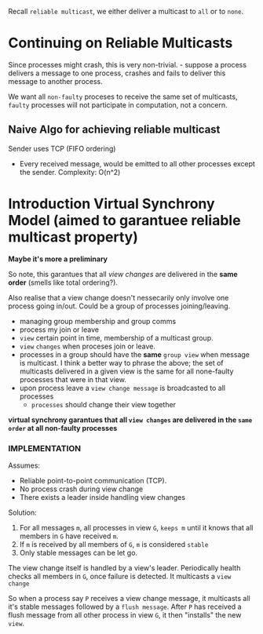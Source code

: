 Recall `reliable multicast`, we either deliver a multicast to `all` or to `none`.

# Continuing on Reliable Multicasts
Since processes might crash, this is very non-trivial.
	- suppose a process delivers a message to one process, crashes and fails to deliver this message to another process.

We want all `non-faulty` proceses to receive the same set of multicasts, `faulty` processes will not participate in computation, not a concern.

## Naive Algo for achieving reliable multicast
Sender uses TCP (FIFO ordering)
- Every received message, would be emitted to all other processes except the sender.
Complexity: O(n^2)

# Introduction Virtual Synchrony Model (aimed to garantuee reliable multicast property)
**Maybe it's more a preliminary**

So note, this garantues that all _view changes_ are delivered in the **same order** (smells like total ordering?).

Also realise that a view change doesn't nessecarily only involve one process going in/out. Could be a group of processes joining/leaving. 

- managing group membership and group comms
- process my join or leave
- `view` certain point in time, membership of a multicast group.
- `view` `changes` when proceses join or leave.
- processes in a group should have the **same** `group view` when message is multicast.
	I think a better way to phrase the above; the set of multicasts delivered in a given view is the same for all none-faulty processes that were in that view.
- upon process leave a `view change message` is broadcasted to all processes
	- `processes` should change their view together

**virtual synchrony garantues that all `view changes` are delivered in the `same order` at all non-faulty processes**

### IMPLEMENTATION
Assumes:
- Reliable point-to-point communication (TCP).
- No process crash during view change
- There exists a leader inside handling view changes

Solution:
1. For all messages `m`, all processes in view `G`, `keeps m` until it knows that all members in `G` have received `m`. 
2. If `m` is received by all	members of `G`, `m` is considered `stable`
3. Only stable messages can be let go.

The view change itself is handled by a view's leader. Periodically health checks all members in `G`, once failure is detected. It multicasts a `view change`

So when a process say `P` receives a view change message, it multicasts all it's stable messages followed by a `flush message`. After `P` has received a flush message from all other process in view `G`, it then "installs" the new `view`.
